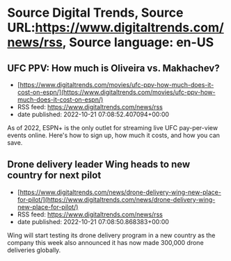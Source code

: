 # Source Digital Trends, Source URL:https://www.digitaltrends.com/news/rss, Source language: en-US

## UFC PPV: How much is Oliveira vs. Makhachev?
 - [https://www.digitaltrends.com/movies/ufc-ppv-how-much-does-it-cost-on-espn/](https://www.digitaltrends.com/movies/ufc-ppv-how-much-does-it-cost-on-espn/)
 - RSS feed: https://www.digitaltrends.com/news/rss
 - date published: 2022-10-21 07:08:52.407094+00:00

As of 2022, ESPN+ is the only outlet for streaming live UFC pay-per-view events online. Here's how to sign up, how much it costs, and how you can save.

## Drone delivery leader Wing heads to new country for next pilot
 - [https://www.digitaltrends.com/news/drone-delivery-wing-new-place-for-pilot/](https://www.digitaltrends.com/news/drone-delivery-wing-new-place-for-pilot/)
 - RSS feed: https://www.digitaltrends.com/news/rss
 - date published: 2022-10-21 07:08:50.868383+00:00

Wing will start testing its drone delivery program in a new country as the company this week also announced it has now made 300,000 drone deliveries globally.
